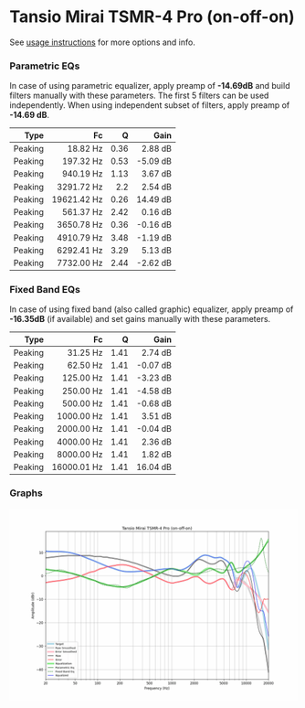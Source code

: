# Tansio Mirai TSMR-4 Pro (on-off-on)
See [usage instructions](https://github.com/jaakkopasanen/AutoEq#usage) for more options and info.

### Parametric EQs
In case of using parametric equalizer, apply preamp of **-14.69dB** and build filters manually
with these parameters. The first 5 filters can be used independently.
When using independent subset of filters, apply preamp of **-14.69 dB**.

| Type    | Fc          |    Q | Gain     |
|--------:|------------:|-----:|---------:|
| Peaking | 18.82 Hz    | 0.36 | 2.88 dB  |
| Peaking | 197.32 Hz   | 0.53 | -5.09 dB |
| Peaking | 940.19 Hz   | 1.13 | 3.67 dB  |
| Peaking | 3291.72 Hz  | 2.2  | 2.54 dB  |
| Peaking | 19621.42 Hz | 0.26 | 14.49 dB |
| Peaking | 561.37 Hz   | 2.42 | 0.16 dB  |
| Peaking | 3650.78 Hz  | 0.36 | -0.16 dB |
| Peaking | 4910.79 Hz  | 3.48 | -1.19 dB |
| Peaking | 6292.41 Hz  | 3.29 | 5.13 dB  |
| Peaking | 7732.00 Hz  | 2.44 | -2.62 dB |

### Fixed Band EQs
In case of using fixed band (also called graphic) equalizer, apply preamp of **-16.35dB**
(if available) and set gains manually with these parameters.

| Type    | Fc          |    Q | Gain     |
|--------:|------------:|-----:|---------:|
| Peaking | 31.25 Hz    | 1.41 | 2.74 dB  |
| Peaking | 62.50 Hz    | 1.41 | -0.07 dB |
| Peaking | 125.00 Hz   | 1.41 | -3.23 dB |
| Peaking | 250.00 Hz   | 1.41 | -4.58 dB |
| Peaking | 500.00 Hz   | 1.41 | -0.68 dB |
| Peaking | 1000.00 Hz  | 1.41 | 3.51 dB  |
| Peaking | 2000.00 Hz  | 1.41 | -0.04 dB |
| Peaking | 4000.00 Hz  | 1.41 | 2.36 dB  |
| Peaking | 8000.00 Hz  | 1.41 | 1.82 dB  |
| Peaking | 16000.01 Hz | 1.41 | 16.04 dB |

### Graphs
![](./Tansio%20Mirai%20TSMR-4%20Pro%20(on-off-on).png)